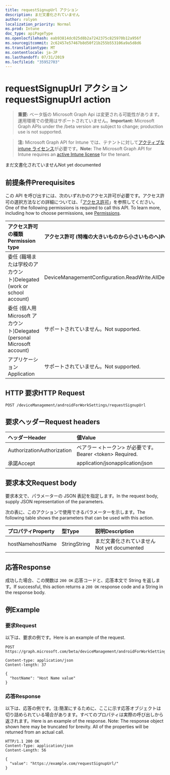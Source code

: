 ```yaml
---
title: requestSignupUrl アクション
description: まだ文書化されていません
author: rolyon
localization_priority: Normal
ms.prod: Intune
doc_type: apiPageType
ms.openlocfilehash: eab93814dc025d8b2a7242375c825970b12a956f
ms.sourcegitcommit: 2c62457e57467b8d50f21b255b553106a9a5d8d6
ms.translationtype: MT
ms.contentlocale: ja-JP
ms.lasthandoff: 07/31/2019
ms.locfileid: "35952703"
---
```

# <a name="requestsignupurl-action"></a><span data-ttu-id="27234-103">requestSignupUrl アクション</span><span class="sxs-lookup"><span data-stu-id="27234-103">requestSignupUrl action</span></span>

> <span data-ttu-id="27234-104">**重要:** ベータ版の Microsoft Graph Api は変更される可能性があります。運用環境での使用はサポートされていません。</span><span class="sxs-lookup"><span data-stu-id="27234-104">**Important:** Microsoft Graph APIs under the /beta version are subject to change; production use is not supported.</span></span>

> <span data-ttu-id="27234-105">**注:** Microsoft Graph API for Intune では、テナントに対して[アクティブな intune ライセンス](https://go.microsoft.com/fwlink/?linkid=839381)が必要です。</span><span class="sxs-lookup"><span data-stu-id="27234-105">**Note:** The Microsoft Graph API for Intune requires an [active Intune license](https://go.microsoft.com/fwlink/?linkid=839381) for the tenant.</span></span>

<span data-ttu-id="27234-106">まだ文書化されていません</span><span class="sxs-lookup"><span data-stu-id="27234-106">Not yet documented</span></span>

## <a name="prerequisites"></a><span data-ttu-id="27234-107">前提条件</span><span class="sxs-lookup"><span data-stu-id="27234-107">Prerequisites</span></span>
<span data-ttu-id="27234-p101">この API を呼び出すには、次のいずれかのアクセス許可が必要です。アクセス許可の選択方法などの詳細については、「[アクセス許可](/graph/permissions-reference)」を参照してください。</span><span class="sxs-lookup"><span data-stu-id="27234-p101">One of the following permissions is required to call this API. To learn more, including how to choose permissions, see [Permissions](/graph/permissions-reference).</span></span>

|<span data-ttu-id="27234-110">アクセス許可の種類</span><span class="sxs-lookup"><span data-stu-id="27234-110">Permission type</span></span>|<span data-ttu-id="27234-111">アクセス許可 (特権の大きいものから小さいものへ)</span><span class="sxs-lookup"><span data-stu-id="27234-111">Permissions (from most to least privileged)</span></span>|
|:---|:---|
|<span data-ttu-id="27234-112">委任 (職場または学校のアカウント)</span><span class="sxs-lookup"><span data-stu-id="27234-112">Delegated (work or school account)</span></span>|<span data-ttu-id="27234-113">DeviceManagementConfiguration.ReadWrite.All</span><span class="sxs-lookup"><span data-stu-id="27234-113">DeviceManagementConfiguration.ReadWrite.All</span></span>|
|<span data-ttu-id="27234-114">委任 (個人用 Microsoft アカウント)</span><span class="sxs-lookup"><span data-stu-id="27234-114">Delegated (personal Microsoft account)</span></span>|<span data-ttu-id="27234-115">サポートされていません。</span><span class="sxs-lookup"><span data-stu-id="27234-115">Not supported.</span></span>|
|<span data-ttu-id="27234-116">アプリケーション</span><span class="sxs-lookup"><span data-stu-id="27234-116">Application</span></span>|<span data-ttu-id="27234-117">サポートされていません。</span><span class="sxs-lookup"><span data-stu-id="27234-117">Not supported.</span></span>|

## <a name="http-request"></a><span data-ttu-id="27234-118">HTTP 要求</span><span class="sxs-lookup"><span data-stu-id="27234-118">HTTP Request</span></span>
<!-- {
  "blockType": "ignored"
}
-->
``` http
POST /deviceManagement/androidForWorkSettings/requestSignupUrl
```

## <a name="request-headers"></a><span data-ttu-id="27234-119">要求ヘッダー</span><span class="sxs-lookup"><span data-stu-id="27234-119">Request headers</span></span>
|<span data-ttu-id="27234-120">ヘッダー</span><span class="sxs-lookup"><span data-stu-id="27234-120">Header</span></span>|<span data-ttu-id="27234-121">値</span><span class="sxs-lookup"><span data-stu-id="27234-121">Value</span></span>|
|:---|:---|
|<span data-ttu-id="27234-122">Authorization</span><span class="sxs-lookup"><span data-stu-id="27234-122">Authorization</span></span>|<span data-ttu-id="27234-123">ベアラー &lt;トークン&gt; が必要です。</span><span class="sxs-lookup"><span data-stu-id="27234-123">Bearer &lt;token&gt; Required.</span></span>|
|<span data-ttu-id="27234-124">承諾</span><span class="sxs-lookup"><span data-stu-id="27234-124">Accept</span></span>|<span data-ttu-id="27234-125">application/json</span><span class="sxs-lookup"><span data-stu-id="27234-125">application/json</span></span>|

## <a name="request-body"></a><span data-ttu-id="27234-126">要求本文</span><span class="sxs-lookup"><span data-stu-id="27234-126">Request body</span></span>
<span data-ttu-id="27234-127">要求本文で、パラメーターの JSON 表記を指定します。</span><span class="sxs-lookup"><span data-stu-id="27234-127">In the request body, supply JSON representation of the parameters.</span></span>

<span data-ttu-id="27234-128">次の表に、このアクションで使用できるパラメーターを示します。</span><span class="sxs-lookup"><span data-stu-id="27234-128">The following table shows the parameters that can be used with this action.</span></span>

|<span data-ttu-id="27234-129">プロパティ</span><span class="sxs-lookup"><span data-stu-id="27234-129">Property</span></span>|<span data-ttu-id="27234-130">型</span><span class="sxs-lookup"><span data-stu-id="27234-130">Type</span></span>|<span data-ttu-id="27234-131">説明</span><span class="sxs-lookup"><span data-stu-id="27234-131">Description</span></span>|
|:---|:---|:---|
|<span data-ttu-id="27234-132">hostName</span><span class="sxs-lookup"><span data-stu-id="27234-132">hostName</span></span>|<span data-ttu-id="27234-133">String</span><span class="sxs-lookup"><span data-stu-id="27234-133">String</span></span>|<span data-ttu-id="27234-134">まだ文書化されていません</span><span class="sxs-lookup"><span data-stu-id="27234-134">Not yet documented</span></span>|



## <a name="response"></a><span data-ttu-id="27234-135">応答</span><span class="sxs-lookup"><span data-stu-id="27234-135">Response</span></span>
<span data-ttu-id="27234-136">成功した場合、この関数は `200 OK` 応答コードと、応答本文で String を返します。</span><span class="sxs-lookup"><span data-stu-id="27234-136">If successful, this action returns a `200 OK` response code and a String in the response body.</span></span>

## <a name="example"></a><span data-ttu-id="27234-137">例</span><span class="sxs-lookup"><span data-stu-id="27234-137">Example</span></span>

### <a name="request"></a><span data-ttu-id="27234-138">要求</span><span class="sxs-lookup"><span data-stu-id="27234-138">Request</span></span>
<span data-ttu-id="27234-139">以下は、要求の例です。</span><span class="sxs-lookup"><span data-stu-id="27234-139">Here is an example of the request.</span></span>
``` http
POST https://graph.microsoft.com/beta/deviceManagement/androidForWorkSettings/requestSignupUrl

Content-type: application/json
Content-length: 37

{
  "hostName": "Host Name value"
}
```

### <a name="response"></a><span data-ttu-id="27234-140">応答</span><span class="sxs-lookup"><span data-stu-id="27234-140">Response</span></span>
<span data-ttu-id="27234-p102">以下は、応答の例です。注:簡潔にするために、ここに示す応答オブジェクトは切り詰められている場合があります。すべてのプロパティは実際の呼び出しから返されます。</span><span class="sxs-lookup"><span data-stu-id="27234-p102">Here is an example of the response. Note: The response object shown here may be truncated for brevity. All of the properties will be returned from an actual call.</span></span>
``` http
HTTP/1.1 200 OK
Content-Type: application/json
Content-Length: 56

{
  "value": "https://example.com/requestSignupUrl/"
}
```





